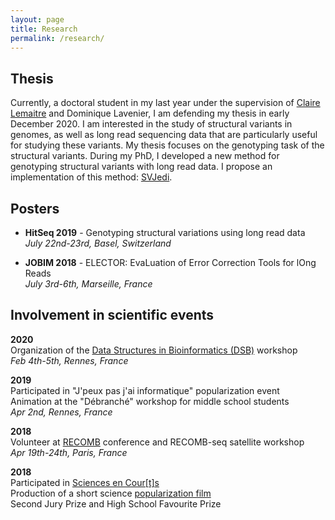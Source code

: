```yaml
---
layout: page
title: Research
permalink: /research/
---
```

  
## Thesis

Currently, a doctoral student in my last year under the supervision of [Claire Lemaitre](http://people.rennes.inria.fr/Claire.Lemaitre/) and Dominique Lavenier, I am defending my thesis in early December 2020. I am interested in the study of structural variants in genomes, as well as long read sequencing data that are particularly useful for studying these variants. My thesis focuses on the genotyping task of the structural variants. During my PhD, I developed a new method for genotyping structural variants with long read data. I propose an implementation of this method: [SVJedi](https://github.com/llecompte/SVJedi).



## Posters

- **HitSeq 2019** - Genotyping structural variations using long read data  
 *July 22nd-23rd, Basel, Switzerland*

- **JOBIM 2018** - ELECTOR: EvaLuation of Error Correction Tools for lOng Reads  
 *July 3rd-6th, Marseille, France*


## Involvement in scientific events

**2020**  
Organization of the [Data Structures in Bioinformatics (DSB)](https://dsb-meeting.github.io/DSB2020/) workshop  
*Feb 4th-5th, Rennes, France*

**2019**  
Participated in "J'peux pas j'ai informatique" popularization event  
Animation at the "Débranché" workshop for middle school students  
*Apr 2nd, Rennes, France*

**2018**  
Volunteer at [RECOMB](https://www.recomb.org/home) conference and RECOMB-seq satellite workshop  
*Apr 19th-24th, Paris, France*

**2018**  
Participated in [Sciences en Cour[t]s](http://sciences-en-courts.fr/)  
Production of a short science [popularization film](https://www.youtube.com/watch?v=DFpdJAw2Poc)  
Second Jury Prize and High School Favourite Prize
